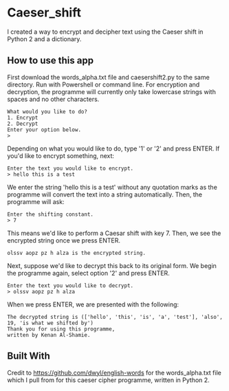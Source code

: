 # Caeser_shift
I created a way to encrypt and decipher text using the Caeser shift in Python 2 and a dictionary. 

## How to use this app
First download the words_alpha.txt file and caesershift2.py to the same directory.
Run with Powershell or command line. 
For encryption and decryption, the programme will currently only take lowercase strings with spaces and no other characters. 

```
What would you like to do?
1. Encrypt
2. Decrypt
Enter your option below.
>
```

Depending on what you would like to do, type '1' or '2' and press ENTER. If you'd like
to encrypt something, next:

```
Enter the text you would like to encrypt.
> hello this is a test
```
We enter the string 'hello this is a test' without any quotation marks as the programme
will convert the text into a string automatically. Then, the programme will ask:

```
Enter the shifting constant.
> 7
```
This means we'd like to perform a Caesar shift with key 7. Then, we see the encrypted string
once we press ENTER.

```
olssv aopz pz h alza is the encrypted string.
```

Next, suppose we'd like to decrypt this back to its original form. We begin the programme again,
select option '2' and press ENTER.

```
Enter the text you would like to decrypt.
> olssv aopz pz h alza
```

When we press ENTER, we are presented with the following:

```
The decrypted string is (['hello', 'this', 'is', 'a', 'test'], 'also', 19, 'is what we shifted by')
Thank you for using this programme,
written by Kenan Al-Shamie.
```
## Built With

Credit to https://github.com/dwyl/english-words for the words_alpha.txt file which 
I pull from for this caeser cipher programme, written in Python 2.

